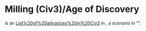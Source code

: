 # Milling (Civ3)/Age of Discovery

 is an [List%20of%20advances%20in%20Civ3](advance) in , a scenario in "".